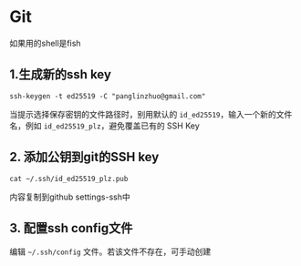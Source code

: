 # Git

如果用的shell是fish

## 1.生成新的ssh key

```fish
ssh-keygen -t ed25519 -C "panglinzhuo@gmail.com"
```

当提示选择保存密钥的文件路径时，别用默认的 `id_ed25519`，输入一个新的文件名，例如 `id_ed25519_plz`，避免覆盖已有的 SSH Key

## 2. 添加公钥到git的SSH key

`cat ~/.ssh/id_ed25519_plz.pub`	

内容复制到github settings-ssh中

## 3. 配置ssh config文件

编辑 `~/.ssh/config` 文件。若该文件不存在，可手动创建







